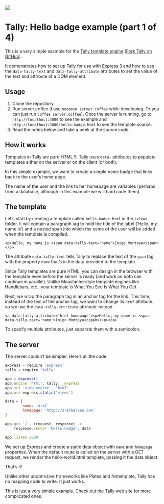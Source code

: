 <img src='http://aralbalkan.com/images/tally-hello-world.png'>

Tally: Hello badge example (part 1 of 4)
===

This is a very simple example for the [Tally template engine](http://tally.jit.su) ([Fork Tally on GitHub](https://github.com/aral/tally)).

It demonstrates how to set up Tally for use with [Express 3](http://expressjs.com) and how to use the ```data-tally-text``` and ```data-tally-attribute``` attributes to set the value of the text and attribute of a DOM element.

Usage
---

1. Clone the repository.
2. Run server.coffee (I use ```nodemon server.coffee``` while developing. Or you can just run ```coffee server.coffee```). Once the server is running, go to ```http://localhost:3000``` to see the example and ```http://localhost:3000/hello-badge.html``` to see the template source.
3. Read the notes below and take a peek at the source code.

How it works
---

Templates in Tally are pure HTML 5. Tally uses ```data-``` attributes to populate templates either on the server or on the client (or both).

In this simple example, we want to create a simple name badge that links back to the user’s home page.

The name of the user and the link to her homepage are variables (perhaps from a database, although in this example we will hard code them).

The template
---

Let’s start by creating a template called ```hello-badge.html``` in the ```/views``` folder. It will contain a paragraph tag to hold the title of the label (’Hello, my name is’) and a nested span into which the name of the user will be added when the template is compiled.

```<p>Hello, my name is <span data-tally-text='name'>Inigo Montoya</span></p>```

The attribute ```data-tally-text``` tells Tally to replace the text of the ```span``` tag with the property ```name``` that’s in the data provided to the template.

Since Tally templates are pure HTML, you can design in the browser with the template even before the server is ready (and work on both can continue in parallel). Unlike Moustache‐style template engines like Handlebars, etc., your template is What You See Is What You Get.

Next, we wrap the paragraph tag in an anchor tag for the link. This time, instead of the text of the anchor tag, we want to change its ```href``` attribute, so we use the ```data-tally-attribute``` attribute instead.

```<a data-tally-attribute='href homepage'><p>Hello, my name is <span data-tally-text='name'>Inigo Montoya</span></p></a>```

To specify multiple attributes, just separate them with a semicolon.

The server
---

The server couldn’t be simpler. Here’s all the code:

```javascript
express = require 'express'
tally = require 'tally'

app = express()
app.engine 'html', tally.__express
app.set 'view engine', 'html'
app.use express.static('views')

data = {
		name: 'Aral'
	,	homepage: 'http://aralbalkan.com'
}

app.get '/', (request, response) ->
	response.render 'hello-badge', data

app.listen 3000
```

We set up Express and create a static data object with ```name``` and ```homepage``` properties. When the default route is called on the server with a GET request, we render the hello-world.html template, passing it the data object.

That’s it!

Unlike other unobtrusive frameworks like Plates and Notemplate, Tally has no mapping code to write. It just works.

This is just a very simple example. [Check out the Tally web site](http://tally.jit.su) for more complicated ones.